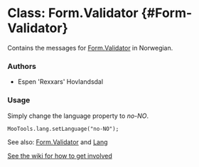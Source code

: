 Class: Form.Validator {#Form-Validator}
=====================================

Contains the messages for [Form.Validator][] in Norwegian.

### Authors

* Espen 'Rexxars' Hovlandsdal

### Usage

Simply change the language property to *no-NO*.

	MooTools.lang.setLanguage("no-NO");

See also: [Form.Validator][] and [Lang][]

[See the wiki for how to get involved](http://wiki.github.com/mootools/mootools-more)

[Form.Validator]: http://www.mootools.net/docs/more/Forms/Form.Validator#Form-Validator
[Lang]: http://www.mootools.net/docs/more/Core/Lang